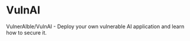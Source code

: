 # VulnAI
VulnerAIble/VulnAI - Deploy your own vulnerable AI application and learn how to secure it.
